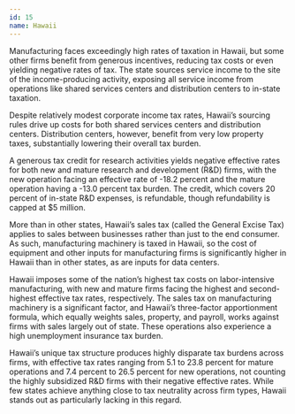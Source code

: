 ```yaml
---
id: 15 
name: Hawaii
---
```


Manufacturing faces exceedingly high rates of taxation in Hawaii, but some other firms benefit from generous incentives, reducing tax costs or even yielding negative rates of tax. The state sources service income to the site of the income-producing activity, exposing all service income from operations like shared services centers and distribution centers to in-state taxation.

Despite relatively modest corporate income tax rates, Hawaii’s sourcing rules drive up costs for both shared services centers and distribution centers. Distribution centers, however, benefit from very low property taxes, substantially lowering their overall tax burden.

A generous tax credit for research activities yields negative effective rates for both new and mature research and development (R&D) firms, with the new operation facing an effective rate of -18.2 percent and the mature operation having a -13.0 percent tax burden. The credit, which covers 20 percent of in-state R&D expenses, is refundable, though refundability is capped at $5 million.

More than in other states, Hawaii’s sales tax (called the General Excise Tax) applies to sales between businesses rather than just to the end consumer. As such, manufacturing machinery is taxed in Hawaii, so the cost of equipment and other inputs for manufacturing firms is significantly higher in Hawaii than in other states, as are inputs for data centers.

Hawaii imposes some of the nation’s highest tax costs on labor-intensive manufacturing, with new and mature firms facing the highest and second-highest effective tax rates, respectively. The sales tax on manufacturing machinery is a significant factor, and Hawaii’s three-factor apportionment formula, which equally weights sales, property, and payroll, works against firms with sales largely out of state. These operations also experience a high unemployment insurance tax burden.

Hawaii’s unique tax structure produces highly disparate tax burdens across firms, with effective tax rates ranging from 5.1 to 23.8 percent for mature operations and 7.4 percent to 26.5 percent for new operations, not counting the highly subsidized R&D firms with their negative effective rates. While few states achieve anything close to tax neutrality across firm types, Hawaii stands out as particularly lacking in this regard.